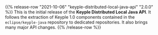 {{% release-row "2021-10-06" "keyple-distributed-local-java-api" "2.0.0" %}} 
This is the initial release of the **Keyple Distributed Local Java API**. It follows the extraction of Keyple 1.0 components contained in the `eclipse/keyple-java` repository to dedicated repositories. It also brings many major API changes.
{{% /release-row %}}
